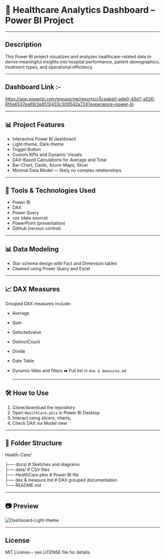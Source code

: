 
# 🏥 Healthcare Analytics Dashboard – Power BI Project

---

## Description
This Power BI project visualizes and analyzes healthcare-related data to derive meaningful insights into hospital performance, patient demographics, treatment types, and operational efficiency.


---

## Dashboard Link :-
https://app.powerbi.com/groups/me/reports/c5ceabe0-ade0-45d7-a526-8f0e6537ea69/2e8512433c309542a724?experience=power-bi

---

## 📊 Project Features

- Interactive Power BI dashboard
- Light-theme, Dark-theme
- Toggel Button  
- Custom KPIs and Dynamic Visuals
- DAX-Based Calculations for Average and Total
- Bar-Chart, Cards, Azure-Maps, Slicer
- Minimal Data Model — likely no complex relationships. 

---
  
## 🧩 Tools & Technologies Used
- Power BI  
- DAX  
- Power Query  
- csv (data source)  
- PowerPoint (presentation)  
- GitHub (version control)

 ---
   
## 📊  Data Modeling
- Star schema design with Fact and Dimension tables  
- Cleaned using Power Query and Excel

---
 
## 📈  DAX Measures
Grouped DAX measures include:
- Average 
- Sum
- Selectedvalue
- DistinctCount
- Divide 
- Date Table
- Dynamic titles and filters
➡️ Full list in `dax & measures.md`


  ---

## 🛠️ How to Use
1. Clone/download the repository  
2. Open `HealthCare.pbix` in Power BI Desktop  
3. Interact using slicers, charts,  
4. Check DAX via Model view

---
   
## 📁 Folder Structure
Health-Care/

├── docs/                           # Sketches and diagrams  
├── data/                           # CSV files  
├── HealthCare.pbix                 # Power BI file  
├── dax & measure.md                # DAX grouped documentation  
└── README.md

---

## 📷 Preview
![Dashboard-Light-theme](https://github.com/user-attachments/assets/99daecde-3bbe-44fe-b8d6-51573f4b15f1)


---
  
## License
MIT License – see LICENSE file for details.
